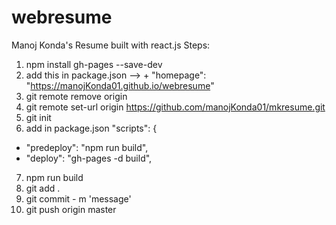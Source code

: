 # webresume
Manoj Konda's Resume built with react.js
Steps: 
1. npm install gh-pages --save-dev
2. add this in package.json --> + "homepage": "https://manojKonda01.github.io/webresume"
3. git remote remove origin
4. git remote set-url origin https://github.com/manojKonda01/mkresume.git 
5. git init
6. add in package.json
    "scripts": {
+   "predeploy": "npm run build",
+   "deploy": "gh-pages -d build",

7. npm run build
8. git add .
9. git commit - m 'message'
10. git push origin master
